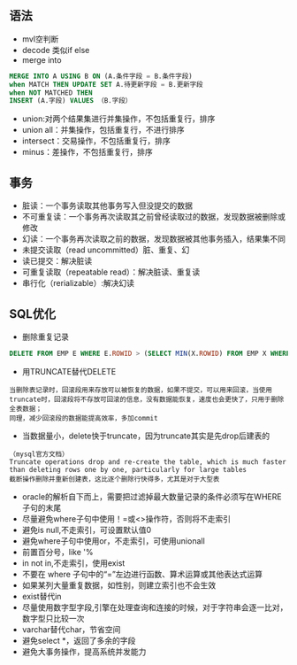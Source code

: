 ## 语法
+ mvl空判断
+ decode 类似if else
+ merge into
```sql
MERGE INTO A USING B ON (A.条件字段 = B.条件字段)
when MATCH THEN UPDATE SET A.待更新字段 = B.更新字段
when NOT MATCHED THEN
INSERT (A.字段) VALUES （B.字段）

```
+ union:对两个结果集进行并集操作，不包括重复行，排序
+ union all：并集操作，包括重复行，不进行排序
+ intersect：交易操作，不包括重复行，排序
+ minus：差操作，不包括重复行，排序

## 事务
+ 脏读：一个事务读取其他事务写入但没提交的数据
+ 不可重复读：一个事务再次读取其之前曾经读取过的数据，发现数据被删除或修改
+ 幻读：一个事务再次读取之前的数据，发现数据被其他事务插入，结果集不同
+ 未提交读取（read uncommitted）脏、重复、幻
+ 读已提交：解决脏读
+ 可重复读取（repeatable read）：解决脏读、重复读
+ 串行化（rerializable）:解决幻读

## SQL优化
+ 删除重复记录
```sql
DELETE FROM EMP E WHERE E.ROWID > (SELECT MIN(X.ROWID) FROM EMP X WHERE X.EMP_NO = E.EMP_NO);
```
+ 用TRUNCATE替代DELETE
```
当删除表记录时，回滚段用来存放可以被恢复的数据，如果不提交，可以用来回滚，当使用truncate时，回滚段将不存放可回滚的信息，没有数据能恢复，速度也会更快了，只用于删除全表数据；
同理，减少回滚段的数据能提高效率，多加commit
```
+ 当数据量小，delete快于truncate，因为truncate其实是先drop后建表的
```
（mysql官方文档）
Truncate operations drop and re-create the table, which is much faster than deleting rows one by one, particularly for large tables
截断操作删除并重新创建表，这比逐个删除行快得多，尤其是对于大型表
```

+ oracle的解析自下而上，需要把过滤掉最大数量记录的条件必须写在WHERE子句的末尾
+ 尽量避免where子句中使用！=或<>操作符，否则将不走索引
+ 避免is null,不走索引，可设置默认值0
+ 避免where子句中使用or，不走索引，可使用unionall
+ 前置百分号，like '%
+ in not in,不走索引，使用exist
+ 不要在 where 子句中的“=”左边进行函数、算术运算或其他表达式运算
+ 如果某列大量重复数据，如性别，则建立索引也不会生效
+ exist替代in
+ 尽量使用数字型字段,引擎在处理查询和连接的时候，对于字符串会逐一比对，数字型只比较一次
+ varchar替代char，节省空间
+ 避免select *，返回了多余的字段
+ 避免大事务操作，提高系统并发能力


